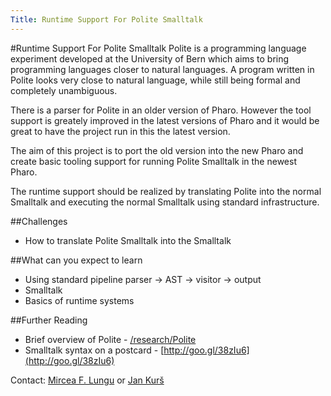 ```yaml
---
Title: Runtime Support For Polite Smalltalk
---
```

#Runtime Support For Polite Smalltalk
Polite is a programming language experiment developed at the University of Bern which aims to bring programming languages closer to natural languages. A program written in Polite looks very close to natural language, while still being formal and completely unambiguous. 

There is a parser for Polite in an older version of Pharo. However the tool support is greately improved in the latest versions of Pharo and it would be great to have the project run in this the latest version.

The aim of this project is to port the old version into the new Pharo and create basic tooling support for running Polite Smalltalk in the newest Pharo.

The runtime support should be realized by translating Polite into the normal Smalltalk and executing the normal Smalltalk using standard infrastructure.

##Challenges

-  How to translate Polite Smalltalk into the Smalltalk

##What can you expect to learn

-  Using standard pipeline parser -> AST -> visitor -> output
-  Smalltalk
-  Basics of runtime systems


##Further Reading

-  Brief overview of Polite - [/research/Polite](/research/Polite)
-  Smalltalk syntax on a postcard - [http://goo.gl/38zIu6](http://goo.gl/38zIu6)

Contact: [Mircea F. Lungu](%base_url%/staff/mircea) or [Jan Kurš](%base_url%/staff/kursjan)
